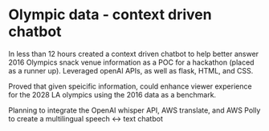 # Olympic data - context driven chatbot

In less than 12 hours created a context driven chatbot to help better answer 2016 Olympics snack venue information as a POC for a hackathon (placed as a runner up). Leveraged openAI APIs, as well as flask, HTML, and CSS. 

Proved that given speicific information, could enhance viewer experience for the 2028 LA olympics using the 2016 data as a benchmark.

Planning to integrate the OpenAI whisper API, AWS translate, and AWS Polly to create a multilingual speech <-> text chatbot
